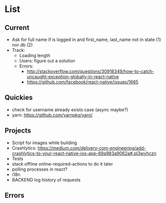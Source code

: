 # List

## Current

* Ask for full name if is logged in and first_name, last_name not in state (1) nor db (2)
* Track:
  - Loading length
  - Users: figure out a solution
  - Errors:
    + http://stackoverflow.com/questions/30918349/how-to-catch-uncaught-exception-globally-in-react-native
    + https://github.com/facebook/react-native/issues/1665

## Quickies

* check for username already exists case (async maybe?)
* yarn: https://github.com/yarnpkg/yarn/

## Projects

* Script for images while building
* Crashlytics: https://medium.com/delivery-com-engineering/add-crashlytics-to-your-react-native-ios-app-69a983a9062a#.pl3wyhczn
* Tests
* stack offline online-required-actions to do it later
* polling processes in react?
* i18n
* BACKEND log history of requests

## Errors